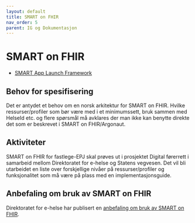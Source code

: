 ```yaml
---
layout: default
title: SMART on FHIR
nav_order: 5
parent: IG og Dokumentasjon
---
```


# SMART on FHIR

* [SMART App Launch Framework](http://www.hl7.org/fhir/smart-app-launch/)

## Behov for spesifisering

Det er antydet et behov om en norsk arkitektur for SMART on FHIR. Hvilke ressurser/profiler som bør være med i et minimumssett, bruk sammen med HelseId etc. og flere spørsmål må avklares der man ikke kan benytte direkte det som er beskrevet i SMART on FHIR/Argonaut. 

## Aktiviteter

SMART on FHIR for fastlege-EPJ skal prøves ut i prosjektet Digital førerrett i samarbeid mellom Direktoratet for e-helse og Statens vegvesen. Det vil bli utarbeidet en liste over forskjellige nivåer på ressurser/profiler og funksjonalitet som må være på plass med en implementasjonsguide. 

## Anbefaling om bruk av SMART on FHIR

Direktoratet for e-helse har publisert en [anbefaling om bruk av SMART on FHIR](https://ehelse.no/standarder/ikke-standarder/anbefaling-om-bruk-av-smart-on-fhir).
